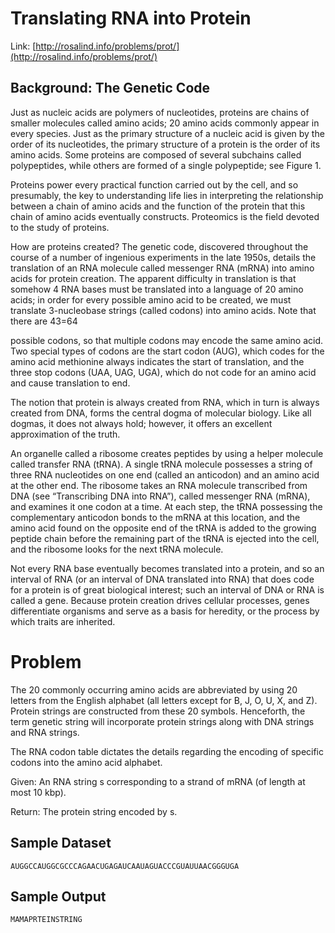 
# Translating RNA into Protein

Link: [http://rosalind.info/problems/prot/](http://rosalind.info/problems/prot/)

## Background: The Genetic Code

Just as nucleic acids are polymers of nucleotides, proteins are chains of smaller molecules called amino acids; 20 amino acids commonly appear in every species. Just as the primary structure of a nucleic acid is given by the order of its nucleotides, the primary structure of a protein is the order of its amino acids. Some proteins are composed of several subchains called polypeptides, while others are formed of a single polypeptide; see Figure 1.

Proteins power every practical function carried out by the cell, and so presumably, the key to understanding life lies in interpreting the relationship between a chain of amino acids and the function of the protein that this chain of amino acids eventually constructs. Proteomics is the field devoted to the study of proteins.

How are proteins created? The genetic code, discovered throughout the course of a number of ingenious experiments in the late 1950s, details the translation of an RNA molecule called messenger RNA (mRNA) into amino acids for protein creation. The apparent difficulty in translation is that somehow 4 RNA bases must be translated into a language of 20 amino acids; in order for every possible amino acid to be created, we must translate 3-nucleobase strings (called codons) into amino acids. Note that there are 43=64

possible codons, so that multiple codons may encode the same amino acid. Two special types of codons are the start codon (AUG), which codes for the amino acid methionine always indicates the start of translation, and the three stop codons (UAA, UAG, UGA), which do not code for an amino acid and cause translation to end.

The notion that protein is always created from RNA, which in turn is always created from DNA, forms the central dogma of molecular biology. Like all dogmas, it does not always hold; however, it offers an excellent approximation of the truth.

An organelle called a ribosome creates peptides by using a helper molecule called transfer RNA (tRNA). A single tRNA molecule possesses a string of three RNA nucleotides on one end (called an anticodon) and an amino acid at the other end. The ribosome takes an RNA molecule transcribed from DNA (see “Transcribing DNA into RNA”), called messenger RNA (mRNA), and examines it one codon at a time. At each step, the tRNA possessing the complementary anticodon bonds to the mRNA at this location, and the amino acid found on the opposite end of the tRNA is added to the growing peptide chain before the remaining part of the tRNA is ejected into the cell, and the ribosome looks for the next tRNA molecule.

Not every RNA base eventually becomes translated into a protein, and so an interval of RNA (or an interval of DNA translated into RNA) that does code for a protein is of great biological interest; such an interval of DNA or RNA is called a gene. Because protein creation drives cellular processes, genes differentiate organisms and serve as a basis for heredity, or the process by which traits are inherited.

# Problem

The 20 commonly occurring amino acids are abbreviated by using 20 letters from the English alphabet (all letters except for B, J, O, U, X, and Z). Protein strings are constructed from these 20 symbols. Henceforth, the term genetic string will incorporate protein strings along with DNA strings and RNA strings.

The RNA codon table dictates the details regarding the encoding of specific codons into the amino acid alphabet.

Given: An RNA string s corresponding to a strand of mRNA (of length at most 10 kbp).

Return: The protein string encoded by s.

## Sample Dataset

```
AUGGCCAUGGCGCCCAGAACUGAGAUCAAUAGUACCCGUAUUAACGGGUGA
```

## Sample Output

```
MAMAPRTEINSTRING
```